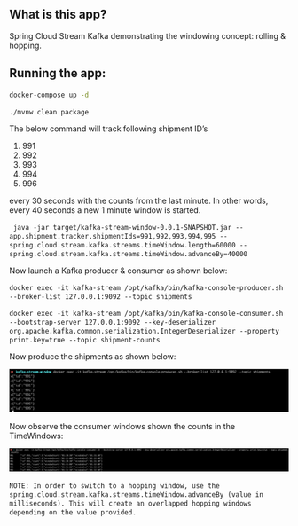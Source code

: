 ## What is this app?

Spring Cloud Stream Kafka demonstrating the windowing concept: rolling & hopping.

## Running the app:


````bash
docker-compose up -d
````

```bash
./mvnw clean package
```

The below command will track following shipment ID’s 
 1. 991
 2. 992
 3. 993
 4. 994
 5. 996
 
 every 30 seconds with the counts from the last minute. In other words, every 40 seconds a new 1 minute window is started.

````commandline
 java -jar target/kafka-stream-window-0.0.1-SNAPSHOT.jar --app.shipment.tracker.shipmentIds=991,992,993,994,995 --spring.cloud.stream.kafka.streams.timeWindow.length=60000 --spring.cloud.stream.kafka.streams.timeWindow.advanceBy=40000
````

Now launch a Kafka producer & consumer as shown below:

````commandline
docker exec -it kafka-stream /opt/kafka/bin/kafka-console-producer.sh --broker-list 127.0.0.1:9092 --topic shipments
````

````commandline
docker exec -it kafka-stream /opt/kafka/bin/kafka-console-consumer.sh --bootstrap-server 127.0.0.1:9092 --key-deserializer org.apache.kafka.common.serialization.IntegerDeserializer --property print.key=true --topic shipment-counts
````

Now produce the shipments as shown below:

![alt text](./producer.png)

Now observe the consumer windows shown the counts in the TimeWindows:

![alt text](./consumer.png)

````
NOTE: In order to switch to a hopping window, use the spring.cloud.stream.kafka.streams.timeWindow.advanceBy (value in milliseconds). This will create an overlapped hopping windows depending on the value provided.
````
